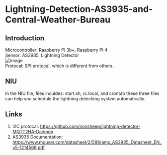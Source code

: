# Lightning-Detection-AS3935-and-Central-Weather-Bureau


## Introduction
Microcontroller: Raspberry Pi 3b+, Raspberry Pi 4  
Sensor: AS3935, Lightning Detector  
![image](https://www.taiwaniot.com.tw/wp-content/uploads/2019/08/15441-SparkFun_Lightning_Detector_-_AS3935_-01.jpg)  
Protocal: SPI protocal, which is different from others.  

## NIU
In the NIU file, files inculdes: start.sh, rc.local, and crontab these three files can help you schedule the lightning detectiing system automatically.



## Links
1. I2C protocal: https://github.com/ironsheep/lightning-detector-MQTT2HA-Daemon
1. AS3935 Documentation: https://www.mouser.com/datasheet/2/588/ams_AS3935_Datasheet_EN_v5-1214568.pdf
